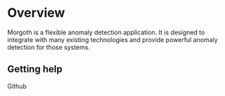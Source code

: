 # Overview


Morgoth is a flexible anomaly detection application. It is designed to integrate
with many existing technologies and provide powerful anomaly detection for those systems.

## Getting help

Github

